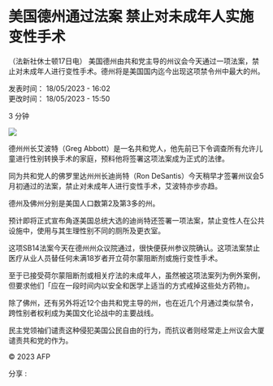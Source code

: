 # 美国德州通过法案 禁止对未成年人实施变性手术

（法新社休士顿17日电） 美国德州由共和党主导的州议会今天通过一项法案，禁止对未成年人进行变性手术。德州将是美国国内迄今出现这项禁令州中最大的州。

发表时间： 18/05/2023 - 16:02  
更改时间： 18/05/2023 - 15:50  

3 分钟

![](https://s.rfi.fr/media/display/020b8dae-e6c1-11ee-a196-005056bfb2b6/w:980/p:16x9/img-default-RFI.jpg)

德州州长艾波特（Greg Abbott）是一名共和党人，他先前已下令调查所有允许儿童进行性别转换手术的家庭，预料他将签署这项法案成为正式的法律。

同为共和党人的佛罗里达州州长迪尚特（Ron DeSantis）今天稍早才签署州议会5月初通过的法案，禁止对未成年人进行变性手术，艾波特亦步亦趋。

德州及佛州分别是美国人口数第2及第3多的州。

预计即将正式宣布角逐美国总统大选的迪尚特还签署一项法案，禁止变性人在公共设施中，使用与其生理性别不同的厕所及更衣室。

这项SB14法案今天在德州州众议院通过，很快便获州参议院确认。这项法案禁止医疗从业人员替任何未满18岁者开立荷尔蒙阻断剂或施行变性手术。

至于已接受荷尔蒙阻断剂或相关疗法的未成年人，虽然被这项法案列为例外案例，但要求他们「应在一段时间内以安全和医学上适当的方式戒掉这些处方药物」。

除了佛州，还有另外将近12个由共和党主导的州，也在近几个月通过类似禁令，跨性别者权利成为美国文化论战中的主要战线。

民主党领袖们谴责这种侵犯美国公民自由的行为，而抗议者则经常走上州议会大厦谴责共和党的作为。

© 2023 AFP

分享 : 